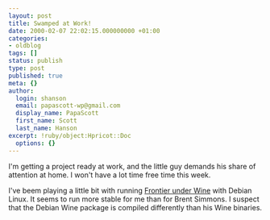 ```yaml
---
layout: post
title: Swamped at Work!
date: 2000-02-07 22:02:15.000000000 +01:00
categories:
- oldblog
tags: []
status: publish
type: post
published: true
meta: {}
author:
  login: shanson
  email: papascott-wp@gmail.com
  display_name: PapaScott
  first_name: Scott
  last_name: Hanson
excerpt: !ruby/object:Hpricot::Doc
  options: {}
---
```

<p>I'm getting a project ready at work, and the little guy demands his share of attention at home. I won't have a lot time free time this week.</p>
<p>I've beem playing a little bit with running <a href="http://inessential.com/linux/frontierUnderWine">Frontier under Wine</a> with Debian Linux. It seems to run more stable for me than for Brent Simmons. I suspect that the Debian Wine package is compiled differently than his Wine binaries.</p>
